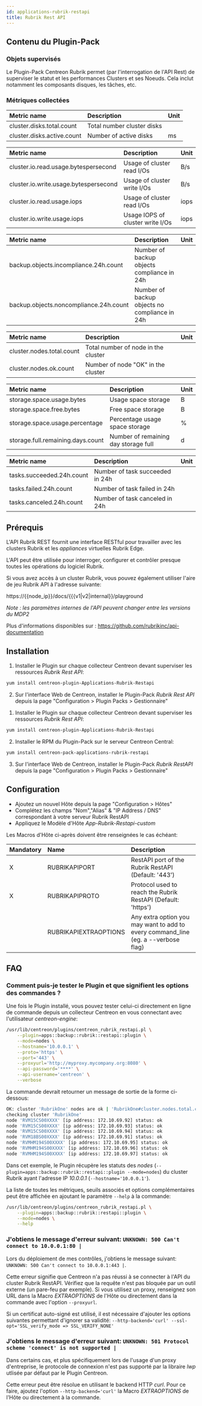 ```yaml
---
id: applications-rubrik-restapi
title: Rubrik Rest API
---
```


## Contenu du Plugin-Pack

### Objets supervisés

Le Plugin-Pack Centreon Rubrik permet (par l'interrogation de l'API Rest) de superviser 
le statut et les performances Clusters et ses Noeuds. Cela inclut notamment les composants 
disques, les tâches, etc.

### Métriques collectées

<!--DOCUSAURUS_CODE_TABS-->

<!--Disk-->

| Metric name                                          | Description                                      | Unit |
|:---------------------------------------------------- |:------------------------------------------------ |:---- |
| cluster.disks.total.count                            | Total number cluster disks                       |      |
| cluster.disks.active.count                           | Number of active disks                           | ms   |

<!--Cluster-->

| Metric name                                          | Description                                      | Unit |
|:---------------------------------------------------- |:------------------------------------------------ |:---- |
| cluster.io.read.usage.bytespersecond                 | Usage of cluster read I/Os                       | B/s  |
| cluster.io.write.usage.bytespersecond                | Usage of cluster write I/Os                      | B/s  |
| cluster.io.read.usage.iops                           | Usage of cluster read I/Os                       | iops |
| cluster.io.write.usage.iops                          | Usage IOPS of cluster write I/Os                 | iops |

<!--Compliance-->

| Metric name                                          | Description                                      | Unit |
|:---------------------------------------------------- |:------------------------------------------------ |:---- |
| backup.objects.incompliance.24h.count                | Number of backup objects compliance in 24h       |      |
| backup.objects.noncompliance.24h.count               | Number of backup objects no compliance in 24h    |      |

<!--Node-->

| Metric name                                          | Description                                      | Unit |
|:---------------------------------------------------- |:------------------------------------------------ |:---- |
| cluster.nodes.total.count                            | Total number of node in the cluster              |      |
| cluster.nodes.ok.count                               | Number of node "OK" in the cluster               |      |

<!--Storage-->

| Metric name                                          | Description                                      | Unit |
|:---------------------------------------------------- |:------------------------------------------------ |:---- |
| storage.space.usage.bytes                            | Usage space storage                              | B    |
| storage.space.free.bytes                             | Free space storage                               | B    |
| storage.space.usage.percentage                       | Percentage usage space storage                   | %    |
| storage.full.remaining.days.count                    | Number of remaining day storage full             | d    |

<!--Task-->

| Metric name                                          | Description                                      | Unit |
|:---------------------------------------------------- |:------------------------------------------------ |:---- |
| tasks.succeeded.24h.count                            | Number of task succeeded in 24h                  |      |
| tasks.failed.24h.count                               | Number of task failed in 24h                     |      |
| tasks.canceled.24h.count                             | Number of task canceled in 24h                   |      |

<!--END_DOCUSAURUS_CODE_TABS-->

## Prérequis

L'API Rubrik REST fournit une interface RESTful pour travailler avec les clusters Rubrik et les *appliances* virtuelles Rubrik Edge. 

L'API peut être utilisée pour interroger, configurer et contrôler presque toutes les opérations du logiciel Rubrik.

Si vous avez accès à un cluster Rubrik, vous pouvez également utiliser l'aire de jeu Rubrik API à l'adresse suivante:

https://{{node_ip}}/docs/{{{v1|v2|internal}}/playground

_Note : les paramètres internes de l'API peuvent changer entre les versions du MDP2_

Plus d'informations disponibles sur : https://github.com/rubrikinc/api-documentation

## Installation

<!--DOCUSAURUS_CODE_TABS-->

<!--Online IMP Licence & IT-100 Editions-->

1. Installer le Plugin sur chaque collecteur Centreon devant superviser les ressources *Rubrik Rest API*:

```bash
yum install centreon-plugin-Applications-Rubrik-Restapi
```

2. Sur l'interface Web de Centreon, installer le Plugin-Pack *Rubrik Rest API*
depuis la page "Configuration > Plugin Packs > Gestionnaire"

<!--Offline IMP License-->

1. Installer le Plugin sur chaque collecteur Centreon devant superviser les ressources *Rubrik Rest API*:

```bash
yum install centreon-plugin-Applications-Rubrik-Restapi
```

2. Installer le RPM du Plugin-Pack sur le serveur Centreon Central:

```bash
yum install centreon-pack-applications-rubrik-restapi
```

3. Sur l'interface Web de Centreon, installer le Plugin-Pack *Rubrik RestAPI*
depuis la page "Configuration > Plugin Packs > Gestionnaire"

## Configuration

* Ajoutez un nouvel Hôte depuis la page "Configuration > Hôtes"
* Complétez les champs "Nom","Alias" & "IP Address / DNS" correspondant à votre serveur Rubrik RestAPI
* Appliquez le Modèle d'Hôte *App-Rubrik-Restapi-custom*


Les Macros d'Hôte ci-après doivent être renseignées le cas échéant:

| Mandatory | Name                       | Description                                                                        |
|:----------|:-------------------------- |:-----------------------------------------------------------------------------------|
| X         | RUBRIKAPIPORT              | RestAPI port of the Rubrik RestAPI (Default: '443')                                |
| X         | RUBRIKAPIPROTO             | Protocol used to reach the Rubrik RestAPI (Default: 'https')                       |
|           | RUBRIKAPIEXTRAOPTIONS      | Any extra option you may want to add to every command\_line (eg. a --verbose flag) |

## FAQ

### Comment puis-je tester le Plugin et que signifient les options des commandes ?

Une fois le Plugin installé, vous pouvez tester celui-ci directement en ligne de commande
depuis un collecteur Centreon en vous connectant avec l'utilisateur *centreon-engine*:

```bash
/usr/lib/centreon/plugins/centreon_rubrik_restapi.pl \
    --plugin=apps::backup::rubrik::restapi::plugin \
    --mode=nodes \
    --hostname='10.0.0.1' \
    --proto='https' \
    --port='443' \
    --proxyurl='http://myproxy.mycompany.org:8080' \
    --api-password='****' \
    --api-username='centreon' \
    --verbose
```

La commande devrait retourner un message de sortie de la forme ci-dessous:

```bash
OK: cluster 'RubrikOne' nodes are ok | 'RubrikOne#cluster.nodes.total.count'=7;;;0; 'RubrikOne#cluster.nodes.ok.count'=7;;;0;7
checking cluster 'RubrikOne'
node 'RVM15CS00XXXX' [ip address: 172.10.69.92] status: ok
node 'RVM15CS00XXXX' [ip address: 172.10.69.93] status: ok
node 'RVM15CS00XXXX' [ip address: 172.10.69.94] status: ok
node 'RVM18BS00XXXX' [ip address: 172.10.69.91] status: ok
node 'RVMHM194S00XXXX' [ip address: 172.10.69.95] status: ok
node 'RVMHM194S00XXXX' [ip address: 172.10.69.96] status: ok
node 'RVMHM194S00XXXX' [ip address: 172.10.69.97] status: ok
```

Dans cet exemple, le Plugin récupère les statuts des *nodes* (```--plugin=apps::backup::rubrik::restapi::plugin --mode=nodes```)
du cluster Rubrik ayant l'adresse IP *10.0.0.1* (```--hostname='10.0.0.1'```).

La liste de toutes les métriques, seuils associés et options complémentaires peut être affichée
en ajoutant le paramètre ```--help``` à la commande:

```bash
/usr/lib/centreon/plugins/centreon_rubrik_restapi.pl \
    --plugin=apps::backup::rubrik::restapi::plugin \
    --mode=nodes \
    --help
```

### J'obtiens le message d'erreur suivant: ```UNKNOWN: 500 Can't connect to 10.0.0.1:80 |```

Lors du déploiement de mes contrôles, j'obtiens le message suivant: ```UNKNOWN: 500 Can't connect to 10.0.0.1:443 |```.

Cette erreur signifie que Centreon n'a pas réussi à se connecter à l'API du cluster Rubrik RestAPI.
Vérifiez que la requête n'est pas bloquée par un outil externe
(un pare-feu par exemple). Si vous utilisez un proxy, renseignez son URL dans
la Macro *EXTRAOPTIONS* de l'Hôte ou directement dans la
commande avec l'option ```--proxyurl```.

Si un certificat auto-signé est utilisé, il est nécessaire d'ajouter les options suivantes permettant d'ignorer 
sa validité:
```--http-backend='curl' --ssl-opt='SSL_verify_mode => SSL_VERIFY_NONE'```


### J'obtiens le message d'erreur suivant: ```UNKNOWN: 501 Protocol scheme 'connect' is not supported |```

Dans certains cas, et plus spécifiquement lors de l'usage d'un proxy
d'entreprise, le protocole de connexion n'est pas supporté par la libraire *lwp*
utlisée par défaut par le Plugin Centreon.

Cette erreur peut être résolue en utilisant le backend HTTP *curl*.
Pour ce faire, ajoutez l'option ```--http-backend='curl'``` la Macro *EXTRAOPTIONS* de l'Hôte ou directement à la commande.
